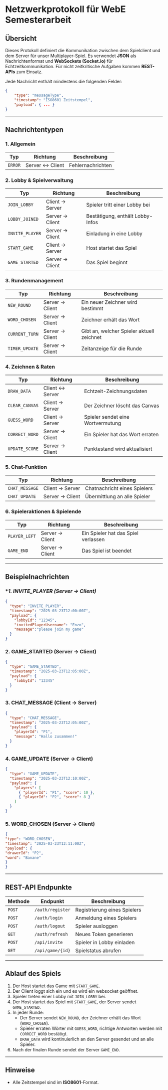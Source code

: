 # Netzwerkprotokoll für WebE Semesterarbeit

## Übersicht
Dieses Protokoll definiert die Kommunikation zwischen dem Spielclient und dem Server für unser Multiplayer-Spiel. Es verwendet **JSON** als Nachrichtenformat und **WebSockets (Socket.io)** für Echtzeitkommunikation. Für nicht zeitkritische Aufgaben kommen **REST-APIs** zum Einsatz.

Jede Nachricht enthält mindestens die folgenden Felder:

```json
{
    "type": "messageType",  
    "timestamp": "ISO8601 Zeitstempel",  
    "payload": { ... }  
}
```

---

## Nachrichtentypen

### **1. Allgemein**
| Typ         | Richtung         | Beschreibung                              |
|------------|----------------|-------------------------------------------|
| `ERROR`    | Server ↔ Client | Fehlernachrichten                         |

### **2. Lobby & Spielverwaltung**
| Typ             | Richtung         | Beschreibung                          |
|----------------|----------------|--------------------------------------|
| `JOIN_LOBBY`   | Client → Server | Spieler tritt einer Lobby bei        |
| `LOBBY_JOINED` | Server → Client | Bestätigung, enthält Lobby-Infos     |
| `INVITE_PLAYER` | Server → Client | Einladung in eine Lobby     |
| `START_GAME`   | Client → Server | Host startet das Spiel               |
| `GAME_STARTED` | Server → Client | Das Spiel beginnt                    |

### **3. Rundenmanagement**
| Typ          | Richtung         | Beschreibung                   |
|-------------|----------------|------------------------------|
| `NEW_ROUND` | Server → Client | Ein neuer Zeichner wird bestimmt |
| `WORD_CHOSEN` | Server → Client | Zeichner erhält das Wort    |
| `CURRENT_TURN` | Server → Client | Gibt an, welcher Spieler aktuell zeichnet    |
| `TIMER_UPDATE` | Server → Client | Zeitanzeige für die Runde   |

### **4. Zeichnen & Raten**
| Typ            | Richtung         | Beschreibung                          |
|---------------|----------------|--------------------------------------|
| `DRAW_DATA`   | Client ↔ Server | Echtzeit-Zeichnungsdaten            |
| `CLEAR_CANVAS` | Client → Server | Der Zeichner löscht das Canvas       |
| `GUESS_WORD`  | Client → Server | Spieler sendet eine Wortvermutung    |
| `CORRECT_WORD` | Server → Client | Ein Spieler hat das Wort erraten     |
| `UPDATE_SCORE` | Server → Client | Punktestand wird aktualisiert        |

### **5. Chat-Funktion**
| Typ            | Richtung         | Beschreibung                     |
|---------------|----------------|---------------------------------|
| `CHAT_MESSAGE` | Client → Server | Chatnachricht eines Spielers    |
| `CHAT_UPDATE`  | Server → Client | Übermittlung an alle Spieler   |

### **6. Spieleraktionen & Spielende**
| Typ         | Richtung         | Beschreibung                        |
|------------|----------------|------------------------------------|
| `PLAYER_LEFT` | Server → Client | Ein Spieler hat das Spiel verlassen |
| `GAME_END`  | Server → Client | Das Spiel ist beendet              |

---

## Beispielnachrichten

### **1. INVITE_PLAYER (Server → Client)*
```json
{
  "type": "INVITE_PLAYER",
  "timestamp": "2025-03-23T12:00:00Z",
  "payload": {
    "lobbyId": "12345",
    "invitedPlayerUsername": "Enzo",
    "message":"please join my game"
  }
}
```

### **2. GAME_STARTED (Server → Client)**
```json
{
  "type": "GAME_STARTED",
  "timestamp": "2025-03-23T12:05:00Z",
  "payload": {
    "lobbyId": "12345"
  }
}
```

### **3. CHAT_MESSAGE (Client → Server)**
```json
{
  "type": "CHAT_MESSAGE",
  "timestamp": "2025-03-23T12:05:00Z",
  "payload": {
    "playerId": "P1",
    "message": "Hallo zusammen!"
  }
}
```

### **4. GAME_UPDATE (Server → Client)**
```json
{
  "type": "GAME_UPDATE",
  "timestamp": "2025-03-23T12:10:00Z",
  "payload": {
    "players": [
      { "playerId": "P1", "score": 10 },
      { "playerId": "P2", "score": 8 }
    ]
  }
}
```

### **5. WORD_CHOSEN (Server → Client)**
```json
{
"type": "WORD_CHOSEN",
"timestamp": "2025-03-23T12:11:00Z",
"payload": {
"drawerId": "P2",
"word": "Banane"
}
}
```

---

## REST-API Endpunkte

| Methode  | Endpunkt             | Beschreibung                       |
|----------|----------------------|----------------------------------|
| `POST`   | `/auth/register`      | Registrierung eines Spielers     |
| `POST`   | `/auth/login`         | Anmeldung eines Spielers         |
| `POST`   | `/auth/logout`        | Spieler ausloggen                |
| `GET`    | `/auth/refresh`       | Neues Token generieren           |
| `POST`   | `/api/invite`         | Spieler in Lobby einladen        |
| `GET`    | `/api/game/{id}`      | Spielstatus abrufen              |

---

## Ablauf des Spiels

1. Der Host startet das Game mit `START_GAME`.
2. Der Client loggt sich ein und es wird ein websocket geöffnet.
3. Spieler treten einer Lobby mit `JOIN_LOBBY` bei.
4. Der Host startet das Spiel mit `START_GAME`, der Server sendet `GAME_STARTED`.
5. In jeder Runde:
   - Der Server sendet `NEW_ROUND`, der Zeichner erhält das Wort (`WORD_CHOSEN`).
   - Spieler erraten Wörter mit `GUESS_WORD`, richtige Antworten werden mit `CORRECT_WORD` bestätigt.
   - `DRAW_DATA` wird kontinuierlich an den Server gesendet und an alle Spieler.
6. Nach der finalen Runde sendet der Server `GAME_END`.

---

## Hinweise

- Alle Zeitstempel sind im **ISO8601**-Format.

